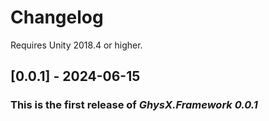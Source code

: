 # Changelog

Requires Unity 2018.4 or higher.

## [0.0.1] - 2024-06-15
### This is the first release of *GhysX.Framework 0.0.1*
